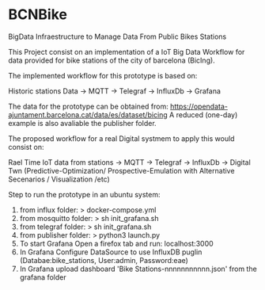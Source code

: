 # BCNBike
BigData Infraestructure to Manage Data From Public Bikes Stations

This Project consist on an implementation of a IoT Big Data Workflow for data provided for bike stations of the city of barcelona (BicIng). 

The implemented workflow for this prototype is based on:

Historic stations Data -> MQTT -> Telegraf -> InfluxDb -> Grafana
 
The data for the prototype can be obtained from: https://opendata-ajuntament.barcelona.cat/data/es/dataset/bicing
A reduced (one-day) example is also avaliable the publisher folder.

The proposed workflow for a real Digital systmem to apply this would consist on:

Rael Time IoT data from stations -> MQTT -> Telegraf -> InfluxDb -> Digital Twn (Predictive-Optimization/ Prospective-Emulation with Alternative Secenarios / Visualization /etc)

Step to run the prototype in an ubuntu system:
 1. from influx folder: > docker-compose.yml
 2. from mosquitto folder: > sh init_grafana.sh
 3. from telegraf folder: > sh init_grafana.sh
 4. from publisher folder: > python3 launch.py
 5. To start Grafana Open a firefox tab and run: localhost:3000
 6. In Grafana Configure DataSource to use InfluxDB puglin (Databae:bike_stations, User:admin, Password:eae)
 8. In Grafana upload dashboard 'Bike Stations-nnnnnnnnnnn.json' from the grafana folder 
